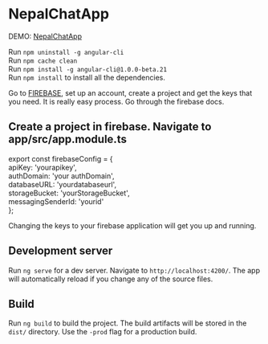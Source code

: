 # NepalChatApp

DEMO: [NepalChatApp](https://chatapp-a9558.firebaseapp.com/)

Run `npm uninstall -g angular-cli` </br>
Run `npm cache clean`</br>
Run `npm install -g angular-cli@1.0.0-beta.21`</br>
Run `npm install` to install all the dependencies.</br>

Go to [FIREBASE](https://firebase.google.com/docs/web/setup), set up an account, create a project and get the keys that you need. It is really easy process. Go through the firebase docs.

## Create a project in firebase. Navigate to app/src/app.module.ts
export const firebaseConfig = { <br/>
  apiKey: 'yourapikey',<br/>
  authDomain: 'your authDomain',<br/>
  databaseURL: 'yourdatabaseurl',<br/>
  storageBucket: 'yourStorageBucket',<br/>
  messagingSenderId: 'yourid'<br/>
};<br/>

Changing the keys to your firebase application will get you up and running.

## Development server
Run `ng serve` for a dev server. Navigate to `http://localhost:4200/`. The app will automatically reload if you change any of the source files.

## Build

Run `ng build` to build the project. The build artifacts will be stored in the `dist/` directory. Use the `-prod` flag for a production build.

